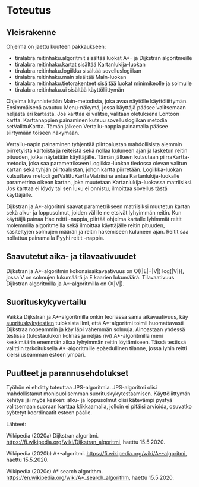 # Toteutus

## Yleisrakenne

Ohjelma on jaettu kuuteen pakkaukseen:
- tiralabra.reitinhaku.algoritmit sisältää luokat A*- ja Dijkstran algoritmeille
- tiralabra.reitinhaku.kartat sisältää Kartanlukija-luokan
- tiralabra.reitinhaku.logiikka sisältää sovelluslogiikan
- tiralabra.reitinhaku.main sisältää Main-luokan
- tiralabra.reitinhaku.tietorakenteet sisältää luokat minimikeolle ja solmulle
- tiralabra.reitinhaku.ui sisältää käyttöliittymän

Ohjelma käynnistetään Main-metodista, joka avaa näytölle käyttöliittymän. Ensimmäisenä avautuu Menu-näkymä, jossa käyttäjä pääsee valitsemaan neljästä eri kartasta. Jos karttaa ei valitse, valitaan oletuksena Lontoon kartta. Karttanappien painaminen kutsuu sovelluslogiikan metodia setValittuKartta. Tämän jälkeen Vertailu-nappia painamalla pääsee siirtymään toiseen näkymään.

Vertailu-napin painaminen tyhjentää piirtoalustan mahdollisista aiemmin piirretyistä kartoista ja reiteistä sekä nollaa kuluneen ajan ja lasketun reitin pituuden, jotka näytetään käyttäjälle. Tämän jälkeen kutsutaan piirraKartta-metodia, joka saa parametrikseen Logiikka-luokan tiedossa olevan valitun kartan sekä tyhjän piirtoalustan, johon kartta piirretään. Logiikka-luokan kutsuttava metodi getValittuKarttaMatriisina antaa Kartanlukija-luokalle parametrina oikean kartan, joka muutetaan Kartanlukija-luokassa matriisiksi. Jos karttaa ei löydy tai sen luku ei onnistu, ilmoittaa sovellus tästä käyttäjälle.

Dijkstran ja A*-algoritmi saavat parametrikseen matriisiksi muutetun kartan sekä alku- ja loppusolmut, joiden välille ne etsivät lyhyimmän reitin. Kun käyttäjä painaa Hae reitti -nappia, piirtää ohjelma kartalle lyhimmät reitit molemmilla algoritmeilla sekä ilmoittaa käyttäjälle reitin pituuden, käsiteltyjen solmujen määrän ja reitin hakemiseen kuluneen ajan. Reitit saa nollattua painamalla Pyyhi reitit -nappia.

## Saavutetut aika- ja tilavaativuudet
Dijkstran ja A*-algoritmin kokonaisaikavaativuus on O((|E|+|V|) log(|V|)), jossa V on solmujen lukumäärä ja E kaarien lukumäärä. Tilavaativuus Dijkstran algoritmilla ja A*-algoritmilla on O(|V|).

## Suorituskykyvertailu

Vaikka Dijkstran ja A*-algoritmilla onkin teoriassa sama aikavaativuus, käy [suorituskykytestien](testaus.md) tuloksista ilmi, että A*-algoritmi toimii huomattavasti Dijkstraa nopeammin ja käy läpi vähemmän solmuja. Ainoastaan yhdessä testissä (tulostaulukon kolmas ja neljäs rivi) A*-algoritmilla meni keskimäärin enemmän aikaa lyhyimmän reitin löytämiseen. Tässä testissä valittiin tarkoituksella A*-algoritmille epäedullinen tilanne, jossa lyhin reitti kiersi useamman esteen ympäri.

## Puutteet ja parannusehdotukset

Työhön ei ehditty toteuttaa JPS-algoritmia. JPS-algoritmi olisi mahdollistanut monipuolisemman suorituskykytestaamisen. Käyttöliittymän kehitys jäi myös kesken: alku- ja loppusolmut olisi kätevämpi pystyä valitsemaan suoraan karttaa klikkaamalla, jolloin ei pitäisi arvioida, osuvatko syötetyt koordinaatit esteen päälle.

Lähteet:

Wikipedia (2020a) Dijkstran algoritmi. https://fi.wikipedia.org/wiki/Dijkstran_algoritmi, haettu 15.5.2020.

Wikipedia (2020b) A*-algoritmi. https://fi.wikipedia.org/wiki/A*-algoritmi, haettu 15.5.2020.

Wikipedia (2020c) A* search algorithm. https://en.wikipedia.org/wiki/A*_search_algorithm, haettu 15.5.2020.

